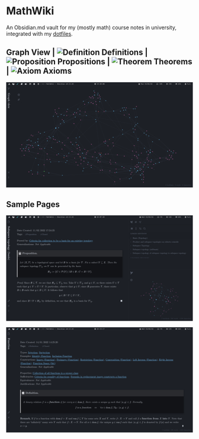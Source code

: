 # MathWiki

An Obsidian.md vault for my (mostly math) course notes in university, integrated with my [dotfiles](https://github.com/zhaoshenzhai/dotfiles).

## Graph View | ![Definition](https://via.placeholder.com/15/63bfee/000000?text=+) Definitions | ![Proposition](https://via.placeholder.com/15/e665b7/000000?text=+) Propositions | ![Theorem](https://via.placeholder.com/15/65fb65/000000?text=+) Theorems | ![Axiom](https://via.placeholder.com/15/f95d5d/000000?text=+) Axioms

![Graph view](.github/images/graph_view.png)

## Sample Pages

![Subspace Topology (Basis)](.github/images/sample_pages/subspace_topology_basis.png)

![Function](.github/images/sample_pages/function.png)
